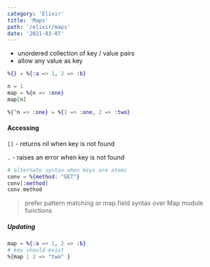 ```yaml
---
category: 'Elixir'
title: 'Maps'
path: '/elixir/maps'
date: '2021-03-07'
---
```


- unordered collection of key / value pairs
- allow any value as key

```elixir
%{} = %{:a => 1, 2 => :b}

n = 1
map = %{n => :one}
map[n]

%{^n => :one} = %{1 => :one, 2 => :two}
```

#### Accessing

`[]` - returns nil when key is not found

`.` - raises an error when key is not found

```elixir
# alternate syntax when keys are atoms
conv = %{method: "GET"}
conv[:method]
conv.method
```

> prefer pattern matching or map.field syntax over Map module functions

##### Updating

```elixir
map = %{:a => 1, 2 => :b}
# key should exist
%{map | 2 => "two" }
```
